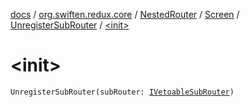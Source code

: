 [docs](../../../../index.md) / [org.swiften.redux.core](../../../index.md) / [NestedRouter](../../index.md) / [Screen](../index.md) / [UnregisterSubRouter](index.md) / [&lt;init&gt;](./-init-.md)

# &lt;init&gt;

`UnregisterSubRouter(subRouter: `[`IVetoableSubRouter`](../../../-i-vetoable-sub-router/index.md)`)`